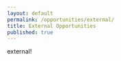 ```yaml
---
layout: default
permalink: /opportunities/external/
title: External Opportunities
published: true
---
```


external!

